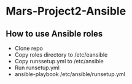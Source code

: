 # Mars-Project2-Ansible

## How to use Ansible roles ##

* Clone repo
* Copy roles directory to /etc/eansible
* Copy runssetup.yml to /etc/ansible
* Run runsetup.yml
 * ansible-playbook /etc/ansible/runsetup.yml
